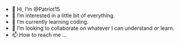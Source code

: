 - 👋 Hi, I’m @Patriot15
- 👀 I’m interested in a little bit of everything.
- 🌱 I’m currently learning coding.
- 💞️ I’m looking to collaborate on whatever I can understand or learn.
- 📫 How to reach me ...

<!---
Patriot15/Patriot15 is a ✨ special ✨ repository because its `README.md` (this file) appears on your GitHub profile.
You can click the Preview link to take a look at your changes.
--->
